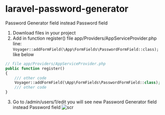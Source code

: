 # laravel-password-generator
Password Generator field instead Password field
1. Download files in your project
2. Add in function register() file app/Providers/AppServiceProvider.php line: 
```Voyager::addFormField(\App\FormFields\PasswordFormField::class);``` like below

```php
// file app/Providers/AppServiceProvider.php
public function register()
{
    /// other code
    Voyager::addFormField(\App\FormFields\PasswordFormField::class);
    /// other code
}
```
3. Go to /admin/users/1/edit you will see new Password Generator field instead Password field
![scr](https://user-images.githubusercontent.com/22293750/130058807-553e19b5-46ab-42ed-a015-776643171606.png)

